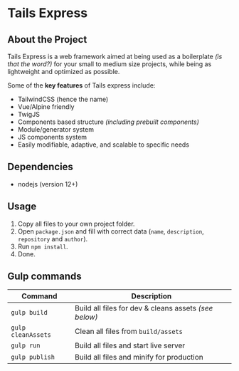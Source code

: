 <!-- Tails Express v2.0.0.211208 -->

# Tails Express

## About the Project

Tails Express is a web framework aimed at being used as a boilerplate _(is that the word?)_ for your small to medium size projects, while being as lightweight and optimized as possible.

Some of the **key features** of Tails express include:
- TailwindCSS (hence the name)
- Vue/Alpine friendly
- TwigJS
- Components based structure _(including prebuilt components)_
- Module/generator system
- JS components system
- Easily modifiable, adaptive, and scalable to specific needs

## Dependencies

- nodejs (version 12+)

## Usage

1. Copy all files to your own project folder.
2. Open `package.json` and fill with correct data (`name`, `description`, `repository` and `author`).
3. Run `npm install`.
4. Done.

## Gulp commands
| Command | Description |
| --- | --- |
| `gulp build` | Build all files for dev & cleans assets _(see below)_ |
| `gulp cleanAssets` | Clean all files from `build/assets` |
| `gulp run` | Build all files and start live server |
| `gulp publish` | Build all files and minify for production |